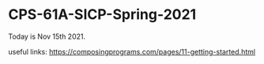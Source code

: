 # CPS-61A-SICP-Spring-2021

Today is Nov 15th 2021.



useful links:
https://composingprograms.com/pages/11-getting-started.html
